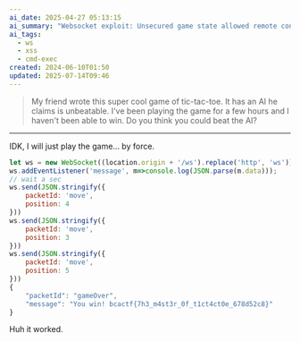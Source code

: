 ```yaml
---
ai_date: 2025-04-27 05:13:15
ai_summary: "Websocket exploit: Unsecured game state allowed remote control of moves"
ai_tags:
  - ws
  - xss
  - cmd-exec
created: 2024-06-10T01:50
updated: 2025-07-14T09:46
---
```


> My friend wrote this super cool game of tic-tac-toe. It has an AI he claims is unbeatable. I've been playing the game for a few hours and I haven't been able to win. Do you think you could beat the AI?

---

IDK, I will just play the game... by force.

```js
let ws = new WebSocket((location.origin + '/ws').replace('http', 'ws'));
ws.addEventListener('message', m=>console.log(JSON.parse(m.data)));
// wait a sec
ws.send(JSON.stringify({
	packetId: 'move',
	position: 4
}))
ws.send(JSON.stringify({
	packetId: 'move',
	position: 3
}))
ws.send(JSON.stringify({
	packetId: 'move',
	position: 5
}))
{
    "packetId": "gameOver",
    "message": "You win! bcactf{7h3_m4st3r_0f_t1ct4ct0e_678d52c8}"
}
```

Huh it worked.